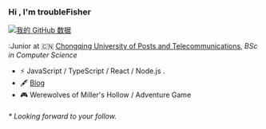### Hi , I'm troubleFisher

[![我的 GitHub 数据](https://github-readme-stats.vercel.app/api?username=troubleFisher)]()


:Junior at 🇨🇳 [Chongqing University of Posts and Telecommunications](https://www.cqupt.edu.cn/), _BSc in Computer Science_
- ⚡ JavaScript / TypeScript / React / Node.js .
- 🖋 [Blog](https://troublefisher.github.io/)
- 🎮 Werewolves of Miller's Hollow / Adventure Game

<h6>* Looking forward to your follow.</h6>
